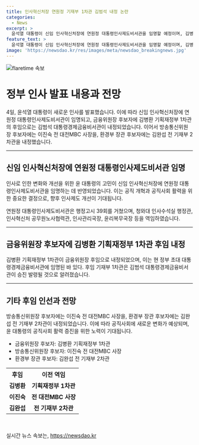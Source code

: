 ```yaml
---
title: 인사혁신처장 연원정 기재부 1차관 김범석 내정 논란
categories:
  - News
excerpt: >
  윤석열 대통령이 신임 인사혁신처장에 연원정 대통령인사제도비서관을 임명할 예정이며, 김병환 기획재정부 1차관의 후임으로 김범석 대통령경제금융비서관이 내정된 것으로 전해졌다. 윤 대통령은 장차관급 인선안을 발표할 예정이며, 이에 대한 기대감이 높아지고 있다. 또한, 금융위원장 후보자와 환경부 장관 후보자에 대한 내정 또한 발표될 예정이다. 이에 대한 관심이 뜨겁게 쏠리고 있다.
feature_text: >
  윤석열 대통령이 신임 인사혁신처장에 연원정 대통령인사제도비서관을 임명할 예정이며, 김병환 기획재정부 1차관의 후임으로 김범석 대통령경제금융비서관이 내정된 것으로 전해졌다. 윤 대통령은 장차관급 인선안을 발표할 예정이며, 이에 대한 기대감이 높아지고 있다. 또한, 금융위원장 후보자와 환경부 장관 후보자에 대한 내정 또한 발표될 예정이다. 이에 대한 관심이 뜨겁게 쏠리고 있다.
image: 'https://newsdao.kr/res/images/meta/newsdao_breakingnews.jpg'
---
```


<p><img src="https://newsdao.kr/res/images/meta/newsdao_breakingnews.jpg" alt="flaretime 속보" /></p>

<h1 data-ke-size="size26">정부 인사 발표 내용과 전망</h1>

<p data-ke-size="size16">4일, 윤석열 대통령이 새로운 인사를 발표했습니다. 이에 따라 신임 인사혁신처장에 연원정 대통령인사제도비서관이 임명되고, 금융위원장 후보자에 김병환 기획재정부 1차관의 후임으로는 김범석 대통령경제금융비서관이 내정되었습니다. 이어서 방송통신위원장 후보자에는 이진숙 전 대전MBC 사장을, 환경부 장관 후보자에는 김완섭 전 기재부 2차관을 내정했습니다.</p>

<hr>

<h2 data-ke-size="size24">신임 인사혁신처장에 연원정 대통령인사제도비서관 임명</h2>

<p data-ke-size="size16">인사로 인한 변화와 개선을 위한 윤 대통령의 고민이 신임 인사혁신처장에 연원정 대통령인사제도비서관을 임명하는 데 반영되었습니다. 이는 공직 개혁과 공직사회 활력을 위한 중요한 결정으로, 향후 인사제도 개선이 기대됩니다.</p>

<p data-ke-size="size16">연원정 대통령인사제도비서관은 행정고시 39회를 거쳤으며, 청와대 인사수석실 행정관, 인사혁신처 공무원노사협력관, 인사관리국장, 윤리복무국장 등을 역임하였습니다.</p>

<hr>

<h2 data-ke-size="size24">금융위원장 후보자에 김병환 기획재정부 1차관 후임 내정</h2>

<p data-ke-size="size16">김병환 기획재정부 1차관이 금융위원장 후임으로 내정되었으며, 이는 현 정부 초대 대통령경제금융비서관에 임명된 바 있다. 후임 기재부 1차관은 김범석 대통령경제금융비서관이 승진 발령될 것으로 알려졌습니다.</p>

<hr>

<h2 data-ke-size="size24">기타 후임 인선과 전망</h2>

<p data-ke-size="size16">방송통신위원장 후보자에는 이진숙 전 대전MBC 사장을, 환경부 장관 후보자에는 김완섭 전 기재부 2차관이 내정되었습니다. 이에 따라 공직사회에 새로운 변화가 예상되며, 윤 대통령의 공직사회 활력 증진을 위한 노력이 기대됩니다.</p>

<ul>
  <li>금융위원장 후보자: 김병환 기획재정부 1차관</li>
  <li>방송통신위원장 후보자: 이진숙 전 대전MBC 사장</li>
  <li>환경부 장관 후보자: 김완섭 전 기재부 2차관</li>
</ul>

<table>
  <tr>
    <th>후임</th>
    <th>이전 역임</th>
  </tr>
  <tr>
    <td style="text-align: center; height: 17px;"><b>김병환</b></td>
    <td style="text-align: center; height: 17px;"><b>기획재정부 1차관</b></td>
  </tr>
  <tr>
    <td style="text-align: center; height: 17px;"><b>이진숙</b></td>
    <td style="text-align: center; height: 17px;"><b>전 대전MBC 사장</b></td>
  </tr>
  <tr>
    <td style="text-align: center; height: 17px;"><b>김완섭</b></td>
    <td style="text-align: center; height: 17px;"><b>전 기재부 2차관</b></td>
  </tr>
</table>

<p data-ke-size="size16">&nbsp;</p>
실시간 뉴스 속보는, <a href="https://newsdao.kr" rel="dofollow">https://newsdao.kr</a>


